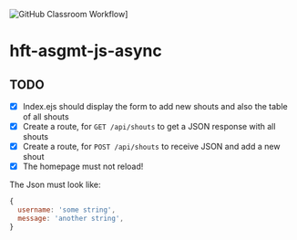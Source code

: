 ![GitHub Classroom Workflow](https://github.com/hft-stuttgart-ipr/hft-asgmt-js-async-MarcelJanek/workflows/GitHub%20Classroom%20Workflow/badge.svg)]
# hft-asgmt-js-async

## TODO
  - [X] Index.ejs should display the form to add new shouts and also the table of all shouts
  - [X] Create a route, for `GET /api/shouts` to get a JSON response with all shouts
  - [X] Create a route, for `POST /api/shouts` to receive JSON and add a new shout
  - [X] The homepage must not reload!

The Json must look like:

```js
{
  username: 'some string',
  message: 'another string',
}
```
